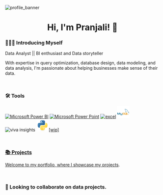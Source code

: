 ![profile_banner](https://github.com/Pranjali-d/Pranjali-d/assets/49934575/749ef44e-345b-43cb-96a5-664c3d36c20c)



<h1 align="center">Hi, I'm Pranjali! 👋 </h1>


### 🙋🏻‍♀️ Introducing Myself
Data Analyst || BI enthusiast and Data storyteller </p>
With expertise in query optimization, database design, data modeling, and data analysis, I'm passionate about helping businesses make sense of their data.

</br>

### 🛠️ Tools

</a> <a href="https://powerbi.microsoft.com/en/" target="_blank" rel="noreferrer"> <img src="https://upload.wikimedia.org/wikipedia/commons/thumb/c/cf/New_Power_BI_Logo.svg/600px-New_Power_BI_Logo.svg.png?20210102182532" alt="Microsoft Power BI" width="40" height="40"/></a></a>
<a href="https://www.microsoft.com/en-us/microsoft-365/powerpoint" target="_blank" rel="noreferrer"> <img src="https://upload.wikimedia.org/wikipedia/commons/3/3b/Microsoft_PowerPoint_Logo.png" alt="Microsoft Power Point" width="40" height="40"/></a>
<a href="https://www.microsoft.com/en-us/microsoft-365/excel" target="_blank" rel="noreferrer"> <img src="https://upload.wikimedia.org/wikipedia/commons/thumb/3/34/Microsoft_Office_Excel_%282019%E2%80%93present%29.svg/2203px-Microsoft_Office_Excel_%282019%E2%80%93present%29.svg.png" alt="excel" width="40" height="40"/></a>
<a href="https://www.mysql.com/" target="_blank" rel="noreferrer"> <img src="https://raw.githubusercontent.com/devicons/devicon/master/icons/mysql/mysql-original-wordmark.svg" alt="mysql" width="40" height="40"/> </a>
 <img src="https://microsoft.github.io/vivainsights/logo.png" alt="viva insights" width="40" height="40"/>
 <a href="https://www.python.org" target="_blank" rel="noreferrer"> <img src="https://raw.githubusercontent.com/devicons/devicon/master/icons/python/python-original.svg" alt="python" width="40" height="40"/>[wip]

  </br>
  
### 📚 Projects
Welcome to my portfolio, where I showcase my [projects](https://github.com/katiehuangx/Portfolio-Guide/blob/main/README.md).

</br>

### 👯 Looking to collaborate on data  projects.  



